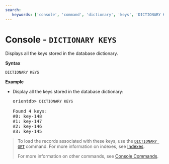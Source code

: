 ```yaml
---
search:
   keywords: ['console', 'command', 'dictionary', 'keys', 'DICTIONARY KEYS']
---
```


# Console - `DICTIONARY KEYS`

Displays all the keys stored in the database dictionary.

**Syntax**

```
DICTIONARY KEYS
```

**Example**

- Display all the keys stored in the database dictionary:

  <pre>
  orientdb> <code class='lang-sql userinput'>DICTIONARY KEYS</code>

  Found 4 keys:
  #0: key-148
  #1: key-147
  #2: key-146
  #3: key-145
  </pre>

>To load the records associated with these keys, use the [`DICTIONARY GET`](Console-Command-Dictionary-Get.md) command.  For more information on indexes, see [Indexes](Indexes.md).
>
>For more information on other commands, see [Console Commands](Console-Commands.md).
